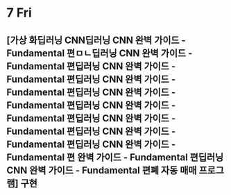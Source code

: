 # 7 Fri

## \[가상 화딥러닝 CNN딥러닝 CNN 완벽 가이드 - Fundamental 편ㅁㄴ딥러닝 CNN 완벽 가이드 - Fundamental 편딥러닝 CNN 완벽 가이드 - Fundamental 편딥러닝 CNN 완벽 가이드 - Fundamental 편딥러닝 CNN 완벽 가이드 - Fundamental 편딥러닝 CNN 완벽 가이드 - Fundamental 편딥러닝 CNN 완벽 가이드 - Fundamental 편딥러닝 CNN 완벽 가이드 - Fundamental 편딥러닝 CNN 완벽 가이드 - Fundamental 편 완벽 가이드 - Fundamental 편딥러닝 CNN 완벽 가이드 - Fundamental 편폐 자동 매매 프로그램\] 구현

